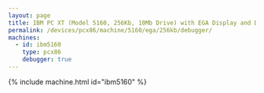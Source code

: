 ```yaml
---
layout: page
title: IBM PC XT (Model 5160, 256Kb, 10Mb Drive) with EGA Display and Debugger
permalink: /devices/pcx86/machine/5160/ega/256kb/debugger/
machines:
  - id: ibm5160
    type: pcx86
    debugger: true
---
```


{% include machine.html id="ibm5160" %}
